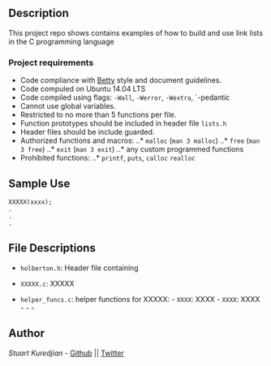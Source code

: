 ## Description
This project repo shows contains examples of how to build and use link lists in the C programming language
### Project requirements
- Code compliance with [Betty](https://github.com/holbertonschool/Betty) style and document guidelines.
- Code compuled on Ubuntu 14.04 LTS
- Code compiled using flags: `-Wall`, `-Werror`, `-Wextra`, `-pedantic
- Cannot use global variables.
- Restricted to no more than 5 functions per file.
- Function prototypes should be included in header file `lists.h`
- Header files should be include guarded.
- Authorized functions and macros:
..* `malloc` (`man 3 malloc`)
..* `free` (`man 3 free`)
..* `exit` (`man 3 exit`)
..* any custom programmed functions
- Prohibited functions:
..* `printf`, `puts`, `calloc` `realloc`

## Sample Use
    XXXXX(xxxx);
	.
	.
	.

## File Descriptions
- `holberton.h`: Header file containing

- `XXXXX.c`: XXXXX
- `helper_funcs.c`: helper functions for XXXXX:
      - `XXXX`: XXXX
      - `XXXX`: XXXX
	  -
	  -
	  -

## Author

*Stuart Kuredjian* - [Github](https://github.com/dbconfession78) || [Twitter](https://twitter.com/StueyGK)